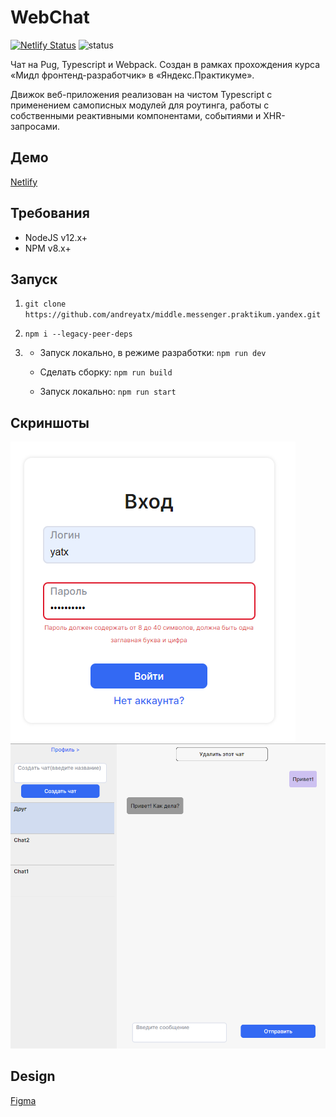 # WebChat

[![Netlify Status](https://api.netlify.com/api/v1/badges/0ee280e4-cd97-4563-859c-6d4488f7508a/deploy-status)](https://app.netlify.com/sites/yatxwebchat/deploys)
![status](
https://img.shields.io/badge/%D0%A1%D1%82%D0%B0%D1%82%D1%83%D1%81%20%D0%BF%D1%80%D0%BE%D0%B5%D0%BA%D1%82%D0%B0-%D0%B7%D0%B0%D0%B2%D0%B5%D1%80%D1%88%D1%91%D0%BD-brightgreen
)

Чат на Pug, Typescript и Webpack. Создан в рамках прохождения курса «Мидл фронтенд-разработчик» в «Яндекс.Практикуме».

Движок веб-приложения реализован на чистом Typescript с применением самописных модулей для роутинга, работы с собственными реактивными компонентами, событиями и XHR-запросами. 

## Демо

[Netlify](https://yatxwebchat.netlify.app/)

## Требования

- NodeJS v12.x+
- NPM v8.x+

## Запуск

1. `git clone https://github.com/andreyatx/middle.messenger.praktikum.yandex.git`
2. `npm i --legacy-peer-deps`

3.
	- Запуск локально, в режиме разработки:
		`npm run dev`

	- Сделать сборку:
		`npm run build`

	- Запуск локально:
		`npm run start`

## Скриншоты

![signin.png](./src/assets/img/signin_screen.png)
![signin.png](./src/assets/img/chats_screen.png)

## Design

[Figma](https://www.figma.com/file/jF5fFFzgGOxQeB4CmKWTiE/Chat_external_link?node-id=0%3A1)

